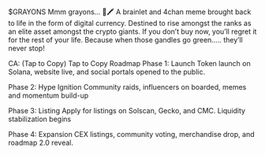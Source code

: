$GRAYONS
Mmm grayons… 🤤🖍
A brainlet and 4chan meme brought back to life in the form of digital currency.
Destined to rise amongst the ranks as an elite asset amongst the crypto giants.
If you don’t buy now, you’ll regret it for the rest of your life.
Because when those gandles go green….. they’ll never stop!

CA: (Tap to Copy) Tap to Copy
Roadmap
Phase 1: Launch
Token launch on Solana, website live, and social portals opened to the public.

Phase 2: Hype Ignition
Community raids, influencers on boarded, memes and momentum build-up

Phase 3: Listing
Apply for listings on Solscan, Gecko, and CMC. Liquidity stabilization begins

Phase 4: Expansion
CEX listings, community voting, merchandise drop, and roadmap 2.0 reveal.

